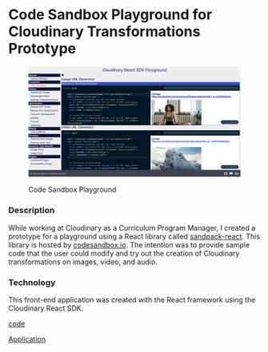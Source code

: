 # Code Sandbox Playground for  Cloudinary Transformations Prototype

<figure><img src="../.gitbook/assets/sandbox-playground-react (1).png" alt=""><figcaption><p>Code Sandbox Playground</p></figcaption></figure>

### Description

While working at Cloudinary as a Curriculum Program Manager, I created a prototype for a playground using a React library called [sandpack-react](https://www.npmjs.com/package/@codesandbox/sandpack-react).  This library is hosted by [codesandbox.io](https://codesandbox.io/).  The intention was to provide sample code that the user could modify and try out the creation of  Cloudinary transformations on images, video, and audio.

### Technology

This front-end application was created with the React framework using the Cloudinary React SDK.

[code](https://github.com/rebeccapeltz/sandbox-react-cld)

[Application](https://sandbox-react-cld.netlify.app/)
